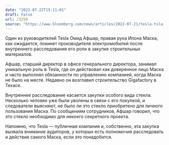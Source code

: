 ```yaml
---
date: "2022-07-22T15:11:01"
draft: False
url: /3258
source: "https://www.bloomberg.com/news/articles/2022-07-21/tesla-tsla-executive-under-scrutiny-in-internal-probe"
---
```


Один из руководителей Tesla Омид Афшар, правая рука Илона Маска, как ожидается, покинет производителя электромобилей после внутреннего расследования его роли в закупке строительных материалов.

Афшар, старший директор в офисе генерального директора, занимал уникальную роль в Tesla, где он действовал как доверенное лицо Маска и часто выполнял обязанности по управлению компанией, когда Маска не было на месте. Недавно он возглавил строительство Gigafactory в Техасе.

Внутреннее расследование касается закупки особого вида стекла. Несколько человек уже были уволены в связи с его покупкой, и следователи выясняют, не было ли это стекло приобретено для личного пользования Маска. По сообщениям сотрудников, Афшар говорил, что это стекло необходимо для некоего секретного проекта.

Напомню, что Tesla — публичная компания и, собственно, эта закупка вызвала внимание аудиторов, у которых есть полномочия расследовать и действия самого Маска, если это понадобится.
